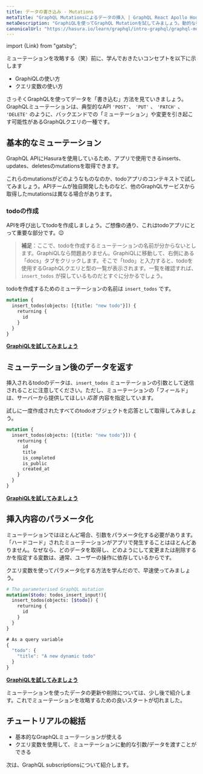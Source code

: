 ```yaml
---
title: データの書き込み - Mutations
metaTitle: "GraphQL Mutationsによるデータの挿入 | GraphQL React Apollo Hooksチュートリアル"
metaDescription: "GraphiQLを使ってGraphQL Mutationを試してみましょう。動的な引数と変数でデータを挿入するGraphQLミューテーションの例"
canonicalUrl: "https://hasura.io/learn/graphql/intro-graphql/graphql-mutations/"
---
```


import {Link} from "gatsby";

ミューテーションを攻略する（笑）前に、学んでおきたいコンセプトを以下に示します
- <Link to="/intro-to-graphql/2-fetching-data-queries/#tryoutgraphqlqueries">GraphiQLの使い方</Link>
- <Link to="/intro-to-graphql/2-fetching-data-queries/#graphqlvariables:passingargumentstoyourqueriesdynamically">クエリ変数の使い方</Link>

さっそくGraphQLを使ってデータを「書き込む」方法を見ていきましょう。GraphQLミューテーションは、典型的なAPI `'POST'`、
`'PUT'` 、 `'PATCH'` 、 `'DELETE'` のように、バックエンドでの「ミューテーション」や変更を引き起こす可能性があるGraphQLクエリの一種です。

## 基本的なミューテーション
GraphQL APIにHasuraを使用しているため、アプリで使用できるinserts、updates、deletesのmutationsを取得できます。

これらのmutationsがどのようなものなのか、todoアプリのコンテキストで試してみましょう。APIチームが独自開発したものなど、他のGraphQLサービスから取得したmutationsは異なる場合があります。

### todoの作成

APIを呼び出してtodoを作成しましょう。ご想像の通り、これはtodoアプリにとって重要な部分です。😉

> **補足**：ここで、todoを作成するミューテーションの名前が分からないとします。GraphiQLなら問題ありません。GraphiQLに移動して、右側にある「docs」タブをクリックします。そこで「todo」と入力すると、todoを使用するGraphQLクエリと型の一覧が表示されます。一覧を確認すれば、 `insert_todos` が探しているものだとすぐに分かるでしょう。

todoを作成するためのミューテーションの名前は `insert_todos` です。

```graphql
mutation {
  insert_todos(objects: [{title: "new todo"}]) {
    returning {
      id
    }
  }
}
```

<!-- [//]: # TODO: -->
<b><a href="https://hasura.io/learn/graphql/graphiql" target="_blank">GraphiQLを試してみましょう</a></b>

## ミューテーション後のデータを返す
挿入されるtodoのデータは、`insert_todos` ミューテーションの引数として送信されることに注意してください。ただし、ミューテーションの「フィールド」は、サーバーから提供してほしい _応答_ 内容を指定しています。

試しに一度作成されたすべてのtodoオブジェクトを応答として取得してみましょう。

```graphql
mutation {
  insert_todos(objects: [{title: "new todo"}]) {
    returning {
      id
      title
      is_completed
      is_public
      created_at
    }
  }
}
```

<!-- [//]: # TODO: -->
<b><a href="https://hasura.io/learn/graphql/graphiql" target="_blank">GraphiQLを試してみましょう</a></b>

## 挿入内容のパラメータ化

ミューテーションではほとんど場合、引数をパラメータ化する必要があります。「ハードコード」されたミューテーションがアプリで発生することはほとんどありません。なぜなら、どのデータを取得し、どのようにして変更または削除するかを指定する変数は、通常、ユーザーの操作に依存しているからです。

クエリ変数を使ってパラメータ化する方法を学んだので、早速使ってみましょう。

```graphql
# The parameterised GraphQL mutation
mutation($todo: todos_insert_input!){
  insert_todos(objects: [$todo]) {
    returning {
      id
    }
  }
}
```

```javascript
# As a query variable
{
  "todo": {
    "title": "A new dynamic todo"
  }
}
```

<!-- [//]: # TODO: -->
<b><a href="https://hasura.io/learn/graphql/graphiql" target="_blank">GraphiQLを試してみましょう</a></b>

ミューテーションを使ったデータの更新や削除については、少し後で紹介します。これでミューテーションを攻略するための良いスタートが切れました。

## チュートリアルの総括

- 基本的なGraphQLミューテーションが使える
- クエリ変数を使用して、ミューテーションに動的な引数/データを渡すことができる

次は、GraphQL subscriptionsについて紹介します。
